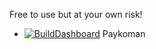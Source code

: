 Free to use but at your own risk!

- [![BuildDashboard](https://github.com/Paykoman/genpage/actions/workflows/main.yml/badge.svg)](https://github.com/Paykoman/genpage/actions/workflows/main.yml) Paykoman
